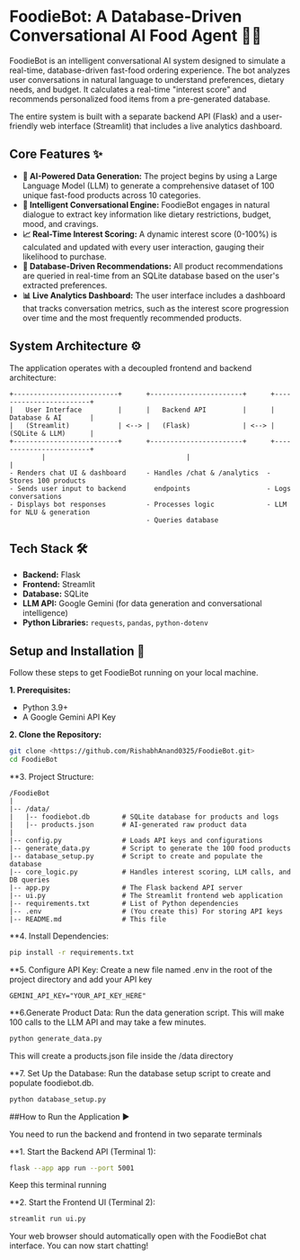 # FoodieBot: A Database-Driven Conversational AI Food Agent 🍔🤖

FoodieBot is an intelligent conversational AI system designed to simulate a real-time, database-driven fast-food ordering experience. The bot analyzes user conversations in natural language to understand preferences, dietary needs, and budget. It calculates a real-time "interest score" and recommends personalized food items from a pre-generated database.

The entire system is built with a separate backend API (Flask) and a user-friendly web interface (Streamlit) that includes a live analytics dashboard.

## Core Features ✨

* **🤖 AI-Powered Data Generation:** The project begins by using a Large Language Model (LLM) to generate a comprehensive dataset of 100 unique fast-food products across 10 categories.
* **🧠 Intelligent Conversational Engine:** FoodieBot engages in natural dialogue to extract key information like dietary restrictions, budget, mood, and cravings.
* **📈 Real-Time Interest Scoring:** A dynamic interest score (0-100%) is calculated and updated with every user interaction, gauging their likelihood to purchase.
* **💾 Database-Driven Recommendations:** All product recommendations are queried in real-time from an SQLite database based on the user's extracted preferences.
* **📊 Live Analytics Dashboard:** The user interface includes a dashboard that tracks conversation metrics, such as the interest score progression over time and the most frequently recommended products.

## System Architecture ⚙️

The application operates with a decoupled frontend and backend architecture:
```
+--------------------------+      +-----------------------+      +------------------------+
|   User Interface         |      |   Backend API         |      |    Database & AI       |
|   (Streamlit)            | <--> |   (Flask)             | <--> |    (SQLite & LLM)      |
+--------------------------+      +-----------------------+      +------------------------+
        |                                   |                              |
- Renders chat UI & dashboard     - Handles /chat & /analytics  - Stores 100 products
- Sends user input to backend       endpoints                   - Logs conversations
- Displays bot responses          - Processes logic             - LLM for NLU & generation
                                  - Queries database
```

## Tech Stack 🛠️

* **Backend:** Flask
* **Frontend:** Streamlit
* **Database:** SQLite
* **LLM API:** Google Gemini (for data generation and conversational intelligence)
* **Python Libraries:** `requests`, `pandas`, `python-dotenv`

## Setup and Installation 🚀

Follow these steps to get FoodieBot running on your local machine.

**1. Prerequisites:**
* Python 3.9+
* A Google Gemini API Key

**2. Clone the Repository:**
```bash
git clone <https://github.com/RishabhAnand0325/FoodieBot.git>
cd FoodieBot
```

**3. Project Structure:
```
/FoodieBot
|
|-- /data/
|   |-- foodiebot.db        # SQLite database for products and logs
|   |-- products.json       # AI-generated raw product data
|
|-- config.py               # Loads API keys and configurations
|-- generate_data.py        # Script to generate the 100 food products
|-- database_setup.py       # Script to create and populate the database
|-- core_logic.py           # Handles interest scoring, LLM calls, and DB queries
|-- app.py                  # The Flask backend API server
|-- ui.py                   # The Streamlit frontend web application
|-- requirements.txt        # List of Python dependencies
|-- .env                    # (You create this) For storing API keys
|-- README.md               # This file
```

**4. Install Dependencies:
```bash
pip install -r requirements.txt
```

**5. Configure API Key:
Create a new file named .env in the root of the project directory and add your API key
```
GEMINI_API_KEY="YOUR_API_KEY_HERE"
```

**6.Generate Product Data:
Run the data generation script. This will make 100 calls to the LLM API and may take a few minutes.
```bash
python generate_data.py
```
This will create a products.json file inside the /data directory

**7. Set Up the Database:
Run the database setup script to create and populate foodiebot.db.
```bash
python database_setup.py
```

##How to Run the Application ▶️

You need to run the backend and frontend in two separate terminals

**1. Start the Backend API (Terminal 1):
```bash
flask --app app run --port 5001
```
Keep this terminal running

**2. Start the Frontend UI (Terminal 2):
```bash
streamlit run ui.py
```
Your web browser should automatically open with the FoodieBot chat interface. You can now start chatting!
